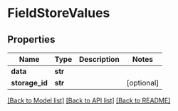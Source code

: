 # FieldStoreValues

## Properties
Name | Type | Description | Notes
------------ | ------------- | ------------- | -------------
**data** | **str** |  | 
**storage_id** | **str** |  | [optional] 

[[Back to Model list]](../README.md#documentation-for-models) [[Back to API list]](../README.md#documentation-for-api-endpoints) [[Back to README]](../README.md)


